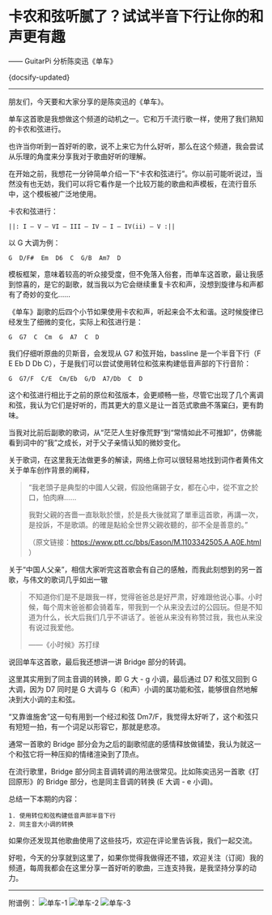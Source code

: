 # 卡农和弦听腻了？试试半音下行让你的和声更有趣

—— GuitarPi 分析陈奕迅《单车》

{docsify-updated}

---

朋友们，今天要和大家分享的是陈奕迅的《单车》。

单车这首歌是我想做这个频道的动机之一。它和万千流行歌一样，使用了我们熟知的卡农和弦进行。

也许当你听到一首好听的歌，说不上来它为什么好听，那么在这个频道，我会尝试从乐理的角度来分享我对于歌曲好听的理解。

在开始之前，我想花一分钟简单介绍一下“卡农和弦进行”。你以前可能听说过，当然没有也无妨，我们可以将它看作是一个比较万能的歌曲和声模板，在流行音乐中，这个模板被广泛地使用。

卡农和弦进行：

```
||: I – V – VI – III – IV – I – IV(ii) – V :||

```

以 G 大调为例：

```
G  D/F#  Em  D6  C  G/B  Am7  D
```

模板框架，意味着较高的听众接受度，但不免落入俗套，而单车这首歌，最让我感到惊喜的，是它的副歌，就当我以为它会继续重复卡农和声，没想到旋律与和声都有了奇妙的变化……

《单车》副歌的后四个小节如果使用卡农和声，听起来会不太和谐。这时候旋律已经发生了细微的变化，实际上和弦进行是：

```
G  G7  C  Cm  G  A7  C  D
```

我们仔细听原曲的贝斯音，会发现从 G7 和弦开始，bassline 是一个半音下行（F E Eb D Db C），于是我们可以尝试使用转位和弦来构建低音声部的下行音阶：

```
G  G7/F  C/E  Cm/Eb  G/D  A7/Db  C  D
```

这个和弦进行相比于之前的原位和弦版本，会更顺畅一些，尽管它出现了几个离调和弦，我认为它们是好听的，而其更大的意义是让一首范式歌曲不落窠臼，更有韵味。

当我对比前后副歌的歌词，从“茫茫人生好像荒野”到“常情如此不可推卸”，仿佛能看到词中的“我”之成长，对于父子亲情认知的微妙变化。

关于歌词，在这里我无法做更多的解读，网络上你可以很轻易地找到词作者黄伟文关于单车创作背景的阐释，

> “我老頭子是典型的中國人父親，假設他痛錫子女，都在心中，從不宣之於口，怕肉麻……
>
> 我對父親的吝嗇一直耿耿於懷，於是長大後就寫了單車這首歌，再講一次，是投訴，不是歌頌。的確是點給全世界父親收聽的，卻不全是善意的。”
>
> （原文链接：https://www.ptt.cc/bbs/Eason/M.1103342505.A.A0E.html ）

关于“中国人父亲”，相信大家听完这首歌会有自己的感触，而我此刻想到的另一首歌，与伟文的歌词几乎如出一辙

> 不知道你们是不是跟我一样，觉得爸爸总是好严肃，好难跟他说心事。小时候，每个周末爸爸都会骑着车，带我到一个从来没去过的公园玩。但是不知道为什么，长大后我们几乎不讲话了。爸爸从来没有称赞过我，我也从来没有说过我爱他。
>
> ——《小时候》苏打绿

说回单车这首歌，最后我还想讲一讲 Bridge 部分的转调。

这里其实用到了同主音调的转换，即 G 大 - g 小调，最后通过 D7 和弦又回到 G 大调，因为 D7 同时是 G 大调与 G（和声）小调的属功能和弦，能够很自然地解决到大小调的主和弦。

“又靠谁施舍”这一句有用到一个经过和弦 Dm7/F，我觉得太好听了，这个和弦只有短短一拍，有一个词足以形容它，那就是悲凉。

通常一首歌的 Bridge 部分会为之后的副歌彻底的感情释放做铺垫，我认为就这一个和弦它将一种压抑的情绪渲染到了顶点。

在流行歌里，Bridge 部分同主音调转调的用法很常见。比如陈奕迅另一首歌《打回原形》的 Bridge 部分，也是同主音调的转换 (E 大调 - e 小调)。

总结一下本期的内容：

```
1. 使用转位和弦构建低音声部半音下行
2. 同主音大小调的转换
```

如果你还发现其他歌曲使用了这些技巧，欢迎在评论里告诉我，我们一起交流。

好啦，今天的分享就到这里了，如果你觉得我做得还不错，欢迎关注（订阅）我的频道，每周我都会在这里分享一首好听的歌曲，三连支持我，是我坚持分享的动力。

---

附谱例：
![单车-1](https://ae01.alicdn.com/kf/Hdcfce099b68d491e8c150e9a24241a0a1.jpg)
![单车-2](https://ae01.alicdn.com/kf/H0dd5c746914a4de9a10cb94fe479a68dG.jpg)
![单车-3](https://ae01.alicdn.com/kf/H0a57a500ca18468e9bc1e35a7d8e3deds.jpg)
